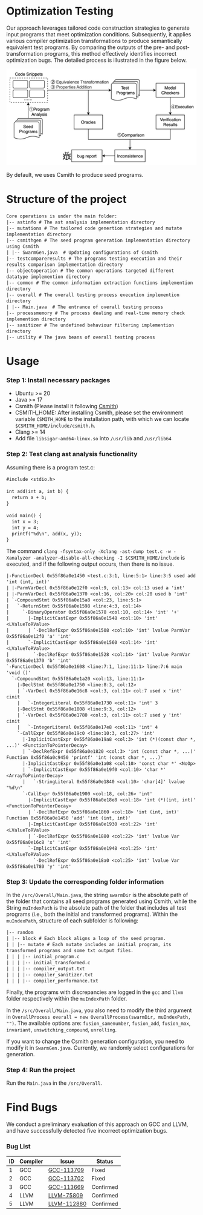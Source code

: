 # Optimization Testing
Our approach leverages tailored code construction strategies to generate input programs that meet optimization conditions. Subsequently, it applies various compiler optimization transformations to produce semantically equivalent test programs. By comparing the outputs of the pre- and post-transformation programs, this method effectively identifies incorrect optimization bugs. The detailed process is illustrated in the figure below. 

<img src="./workflow.jpg" alt="Workflow image" width="600" />

By default, we uses Csmith to produce seed programs. 

# Structure of the project

```
Core operations is under the main folder:
|-- astinfo # The ast analysis implementation directory
|-- mutations # The tailored code genertion strategies and mutate implementation directory
|-- csmithgen # The seed program generation implementation directory using Csmith
| |-- SwarmGen.java  # Updating configurations of Csmith
|-- testcompareresults # The programs testing execution and their results comparison implementation directory
|-- objectoperation # The common operations targeted different datatype implemention directory
|-- common # The common information extraction functions implemention directory
|-- overall # The overall testing process execution implemention directory
| |-- Main.java  # The entrance of overall testing process
|-- processmemory # The process dealing and real-time memory check implemention directory
|-- sanitizer # The undefined behaviour filtering implemention directory
|-- utility # The java beans of overall testing process
```

# Usage

### Step 1: Install necessary packages

- Ubuntu >= 20
- Java >= 17
- Csmith (Please install it following [Csmith](https://github.com/csmith-project/csmith))
- CSMITH_HOME: After installing Csmith, please set the environment variable `CSMITH_HOME` to the installation path, with which we can locate `$CSMITH_HOME/include/csmith.h`.
- Clang >= 14
- Add file `libsigar-amd64-linux.so` into `/usr/lib` and `/usr/lib64`

### Step 2: Test clang ast analysis functionality

Assuming there is a program test.c:
```
#include <stdio.h>

int add(int a, int b) {
  return a + b;
}

void main() {
  int x = 3;
  int y = 4;
  printf("%d\n", add(x, y));
}
```

The command `clang -fsyntax-only -Xclang -ast-dump test.c -w -Xanalyzer -analyzer-disable-all-checking -I $CSMITH_HOME/include` is executed, and if the following output occurs, then there is no issue.
```
|-FunctionDecl 0x55f86a0e1450 <test.c:3:1, line:5:1> line:3:5 used add 'int (int, int)'
| |-ParmVarDecl 0x55f86a0e12f0 <col:9, col:13> col:13 used a 'int'
| |-ParmVarDecl 0x55f86a0e1370 <col:16, col:20> col:20 used b 'int'
| `-CompoundStmt 0x55f86a0e15a8 <col:23, line:5:1>
|   `-ReturnStmt 0x55f86a0e1598 <line:4:3, col:14>
|     `-BinaryOperator 0x55f86a0e1578 <col:10, col:14> 'int' '+'
|       |-ImplicitCastExpr 0x55f86a0e1548 <col:10> 'int' <LValueToRValue>
|       | `-DeclRefExpr 0x55f86a0e1508 <col:10> 'int' lvalue ParmVar 0x55f86a0e12f0 'a' 'int'
|       `-ImplicitCastExpr 0x55f86a0e1560 <col:14> 'int' <LValueToRValue>
|         `-DeclRefExpr 0x55f86a0e1528 <col:14> 'int' lvalue ParmVar 0x55f86a0e1370 'b' 'int'
`-FunctionDecl 0x55f86a0e1608 <line:7:1, line:11:1> line:7:6 main 'void ()'
  `-CompoundStmt 0x55f86a0e1a20 <col:13, line:11:1>
    |-DeclStmt 0x55f86a0e1750 <line:8:3, col:12>
    | `-VarDecl 0x55f86a0e16c8 <col:3, col:11> col:7 used x 'int' cinit
    |   `-IntegerLiteral 0x55f86a0e1730 <col:11> 'int' 3
    |-DeclStmt 0x55f86a0e1808 <line:9:3, col:12>
    | `-VarDecl 0x55f86a0e1780 <col:3, col:11> col:7 used y 'int' cinit
    |   `-IntegerLiteral 0x55f86a0e17e8 <col:11> 'int' 4
    `-CallExpr 0x55f86a0e19c0 <line:10:3, col:27> 'int'
      |-ImplicitCastExpr 0x55f86a0e19a8 <col:3> 'int (*)(const char *, ...)' <FunctionToPointerDecay>
      | `-DeclRefExpr 0x55f86a0e1820 <col:3> 'int (const char *, ...)' Function 0x55f86a0c9450 'printf' 'int (const char *, ...)'
      |-ImplicitCastExpr 0x55f86a0e1a08 <col:10> 'const char *' <NoOp>
      | `-ImplicitCastExpr 0x55f86a0e19f0 <col:10> 'char *' <ArrayToPointerDecay>
      |   `-StringLiteral 0x55f86a0e1840 <col:10> 'char[4]' lvalue "%d\n"
      `-CallExpr 0x55f86a0e1900 <col:18, col:26> 'int'
        |-ImplicitCastExpr 0x55f86a0e18e8 <col:18> 'int (*)(int, int)' <FunctionToPointerDecay>
        | `-DeclRefExpr 0x55f86a0e1860 <col:18> 'int (int, int)' Function 0x55f86a0e1450 'add' 'int (int, int)'
        |-ImplicitCastExpr 0x55f86a0e1930 <col:22> 'int' <LValueToRValue>
        | `-DeclRefExpr 0x55f86a0e1880 <col:22> 'int' lvalue Var 0x55f86a0e16c8 'x' 'int'
        `-ImplicitCastExpr 0x55f86a0e1948 <col:25> 'int' <LValueToRValue>
          `-DeclRefExpr 0x55f86a0e18a0 <col:25> 'int' lvalue Var 0x55f86a0e1780 'y' 'int'
```
### Step 3: Update the corresponding folder information
In the `/src/Overall/Main.java`, the string `swarmDir` is the absolute path of the folder that contains all seed programs generated using Csmith, while the String `muIndexPath` is the absolute path of the folder that includes all test programs (i.e., both the initial and transformed programs). Within the `muIndexPath`, structure of each subfolder is following:
```
|-- random 
| |-- block # Each block aligns a loop of the seed program.
| | |-- mutate # Each mutate includes an initial program, its transformed programs and some txt output files.
| | | |-- initial_program.c
| | | |-- initial_transformed.c
| | | |-- compiler_output.txt
| | | |-- compiler_sanitizer.txt
| | | |-- compiler_performance.txt

```
Finally, the programs with discrepancies are logged in the `gcc` and `llvm` folder respectively within the `muIndexPath` folder. 

In the `/src/Overall/Main.java`, you also need to modify the third argument in `OverallProcess overall = new OverallProcess(swarmDir, muIndexPath, "")`. The available options are: `fusion_samenumber`, `fusion_add`, `fusion_max`, `invariant`, `unswitching_compound`, `unrolling`.

If you want to change the Csmith generation configuration, you need to modify it in `SwarmGen.java`. Currently, we randomly select configurations for generation.

### Step 4: Run the project
Run the `Main.java` in the `/src/Overall`. 

# Find Bugs
We conduct a preliminary evaluation of this approach on GCC and LLVM, and have successfully detected five incorrect optimization bugs.

### Bug List

| ID  | Compiler | Issue           | Status   |
| --- | -------- | --------------- | -------- |
| 1   | GCC      | [GCC-113709](https://gcc.gnu.org/bugzilla/show_bug.cgi?id=113709) | Fixed     |
| 2   | GCC      | [GCC-113702](https://gcc.gnu.org/bugzilla/show_bug.cgi?id=113702) | Fixed     |
| 3   | GCC      | [GCC-113669](https://gcc.gnu.org/bugzilla/show_bug.cgi?id=113669) | Confirmed |
| 4   | LLVM     | [LLVM-75809](https://github.com/llvm/llvm-project/issues/75809)   | Confirmed |
| 5   | LLVM     | [LLVM-112880](https://github.com/llvm/llvm-project/issues/112880) | Confirmed |
